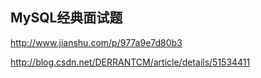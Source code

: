 MySQL经典面试题
----------------------------------------------

http://www.jianshu.com/p/977a9e7d80b3

http://blog.csdn.net/DERRANTCM/article/details/51534411



